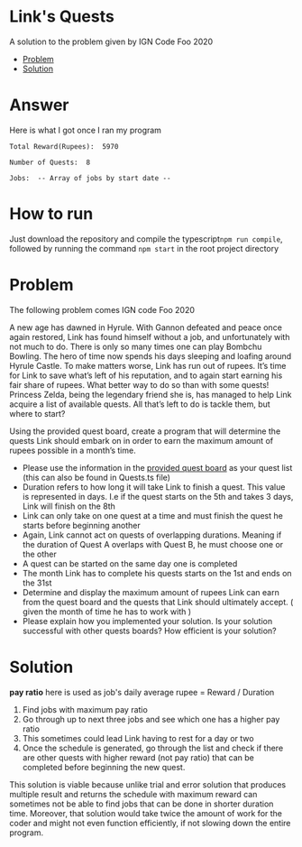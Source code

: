 # Link's Quests
A solution to the problem given by IGN Code Foo 2020

- [Problem](#problem)
- [Solution](#solution)

# Answer
Here is what I got once I ran my program

`Total Reward(Rupees):  5970` 

`Number of Quests:  8`  

`Jobs:  -- Array of jobs by start date --`

# How to run
Just download the repository and compile the typescript`npm run compile`, followed by running the command `npm start` in the root project directory

# Problem
The following problem comes IGN code Foo 2020

A new age has dawned in Hyrule. With Gannon defeated and peace once again restored, Link has found himself without a job, and unfortunately with not much to do. There is only so many times one can play Bombchu Bowling. The hero of time now spends his days sleeping and loafing around Hyrule Castle. To make matters worse, Link has run out of rupees. It’s time for Link to save what’s left of his reputation, and to again start earning his fair share of rupees. What better way to do so than with some quests! Princess Zelda, being the legendary friend she is, has managed to help Link acquire a list of available quests. All that’s left to do is tackle them, but where to start?

Using the provided quest board, create a program that will determine the quests Link should embark on in order to earn the maximum amount of rupees possible in a month’s time.

- Please use the information in the [provided quest board](https://media.ignimgs.com/code-foo/2020/files/quests_for_question.pdf) as your quest list (this can also be found in Quests.ts file)
- Duration refers to how long it will take Link to finish a quest. This value is represented in days. I.e if the quest starts on the 5th and takes 3 days, Link will finish on the 8th
- Link can only take on one quest at a time and must finish the quest he starts before beginning another
- Again, Link cannot act on quests of overlapping durations. Meaning if the duration of Quest A overlaps with Quest B, he must choose one or the other
- A quest can be started on the same day one is completed
- The month Link has to complete his quests starts on the 1st and ends on the 31st
- Determine and display the maximum amount of rupees Link can earn from the quest board and the quests that Link should ultimately accept. ( given the month of time he has to work with )
- Please explain how you implemented your solution. Is your solution successful with other quests boards? How efficient is your solution?

#	Solution
**pay ratio** here is used as job's daily average rupee = 
Reward / Duration

1. Find jobs with maximum pay ratio
2. Go through up to next three jobs and see which one has a higher pay ratio
3. This sometimes could lead Link having to rest for a day or two
4. Once the schedule is generated, go through the list and check if there are other quests with higher reward (not pay ratio) that can be completed before beginning the new quest.

This solution is viable because unlike trial and error solution that produces multiple result and returns the schedule with maximum reward can sometimes not be able to find jobs that can be done in shorter duration time. Moreover, that solution would take twice the amount of work for the coder and might not even function efficiently, if not slowing down the entire program.
